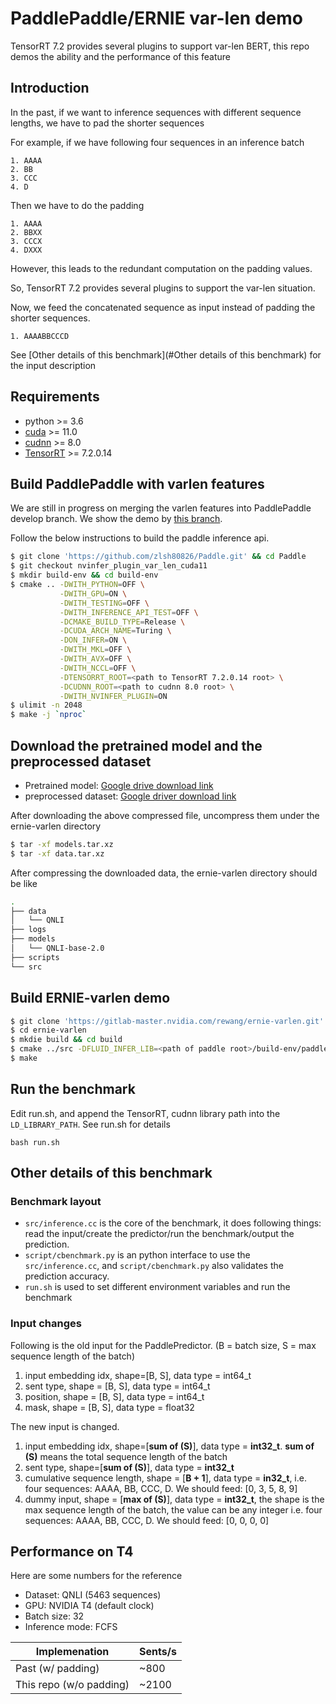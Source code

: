 # PaddlePaddle/ERNIE var-len demo
TensorRT 7.2 provides several plugins to support var-len BERT, this repo demos the ability and the performance of this feature

## Introduction
In the past, if we want to inference sequences with different sequence lengths, we have to pad the shorter sequences

For example, if we have following four sequences in an inference batch
```
1. AAAA
2. BB
3. CCC
4. D
```

Then we have to do the padding
```
1. AAAA
2. BBXX
3. CCCX
4. DXXX
```

However, this leads to the redundant computation on the padding values.

So, TensorRT 7.2 provides several plugins to support the var-len situation. 

Now, we feed the concatenated sequence as input instead of padding the shorter sequences.
```
1. AAAABBCCCD
```

See [Other details of this benchmark](#Other details of this benchmark) for the input description

## Requirements
* python >= 3.6
* [cuda](https://developer.nvidia.com/cuda-downloads) >= 11.0
* [cudnn](https://developer.nvidia.com/cudnn) >= 8.0
* [TensorRT](https://developer.nvidia.com/tensorrt) >= 7.2.0.14

## Build PaddlePaddle with varlen features

We are still in progress on merging the varlen features into PaddlePaddle develop branch. We show the demo by [this branch](https://github.com/zlsh80826/Paddle.git). 

Follow the below instructions to build the paddle inference api.

``` bash
$ git clone 'https://github.com/zlsh80826/Paddle.git' && cd Paddle
$ git checkout nvinfer_plugin_var_len_cuda11
$ mkdir build-env && cd build-env
$ cmake .. -DWITH_PYTHON=OFF \
           -DWITH_GPU=ON \
           -DWITH_TESTING=OFF \
           -DWITH_INFERENCE_API_TEST=OFF \
           -DCMAKE_BUILD_TYPE=Release \
           -DCUDA_ARCH_NAME=Turing \
           -DON_INFER=ON \
           -DWITH_MKL=OFF \
           -DWITH_AVX=OFF \
           -DWITH_NCCL=OFF \
           -DTENSORRT_ROOT=<path to TensorRT 7.2.0.14 root> \
           -DCUDNN_ROOT=<path to cudnn 8.0 root> \
           -DWITH_NVINFER_PLUGIN=ON
$ ulimit -n 2048
$ make -j `nproc`
```

## Download the pretrained model and the preprocessed dataset
* Pretrained model: [Google drive download link](https://drive.google.com/file/d/1eZEsxWQInqHEx8GpLH_gJGPB5bY4r6oe/view?usp=sharing)
* preprocessed dataset: [Google driver download link](https://drive.google.com/file/d/1iWNrse6N2U3o5nwfQ7IVDIBMit6TYtqf/view?usp=sharing)

After downloading the above compressed file, uncompress them under the ernie-varlen directory
```bash
$ tar -xf models.tar.xz
$ tar -xf data.tar.xz
```
After compressing the downloaded data, the ernie-varlen directory should be like
```bash
.
├── data
│   └── QNLI
├── logs
├── models
│   └── QNLI-base-2.0
├── scripts
└── src

```

## Build ERNIE-varlen demo
```bash
$ git clone 'https://gitlab-master.nvidia.com/rewang/ernie-varlen.git'
$ cd ernie-varlen
$ mkdie build && cd build
$ cmake ../src -DFLUID_INFER_LIB=<path of paddle root>/build-env/paddle_inference_install_dir
$ make
```

## Run the benchmark

Edit run.sh, and append the TensorRT, cudnn library path into the `LD_LIBRARY_PATH`. See run.sh for details

```
bash run.sh
```

## Other details of this benchmark

### Benchmark layout
* `src/inference.cc` is the core of the benchmark, it does following things: read the input/create the predictor/run the benchmark/output the prediction.
* `script/cbenchmark.py` is an python interface to use the `src/inference.cc`, and `script/cbenchmark.py` also validates the prediction accuracy.
* `run.sh` is used to set different environment variables and run the benchmark

### Input changes
Following is the old input for the PaddlePredictor. (B = batch size, S = max sequence length of the batch)
1. input embedding idx, shape=[B, S], data type = int64_t
2. sent type, shape = [B, S], data type = int64_t
3. position, shape = [B, S], data type = int64_t
4. mask, shape = [B, S], data type = float32

The new input is changed.
1. input embedding idx, shape=[**sum of (S)**], data type = **int32_t**. **sum of (S)** means the total sequence length of the batch
2. sent type, shape=[**sum of (S)**], data type = **int32_t**
3. cumulative sequence length, shape = [**B + 1**], data type = **in32_t**, 
   i.e. four sequences: AAAA, BB, CCC, D. We should feed: [0, 3, 5, 8, 9]
4. dummy input, shape = [**max of (S)**], data type = **int32_t**, the shape is the max sequence length of the batch, the value can be any integer
   i.e. four sequences: AAAA, BB, CCC, D. We should feed: [0, 0, 0, 0]

## Performance on T4
Here are some numbers for the reference
* Dataset: QNLI (5463 sequences)
* GPU: NVIDIA T4 (default clock)
* Batch size: 32
* Inference mode: FCFS

| Implemenation           | Sents/s |
|-------------------------|---------|
| Past (w/ padding)       | ~800    |
| This repo (w/o padding) | ~2100   |